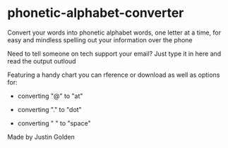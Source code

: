 # phonetic-alphabet-converter

Convert your words into phonetic alphabet words, one letter at a time, for easy and mindless spelling out your information over the phone

Need to tell someone on tech support your email? Just type it in here and read the output outloud

Featuring a handy chart you can rference or download as well as options for:

* converting "@" to "at"

* converting "." to "dot"

* converting " " to "space"

Made by Justin Golden
